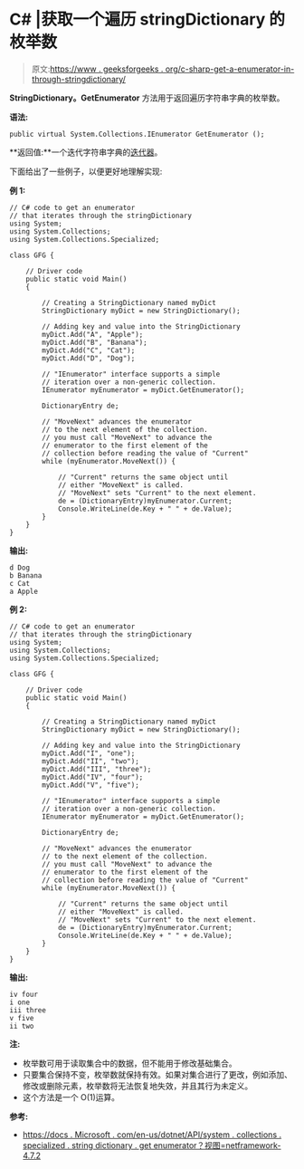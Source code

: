 # C# |获取一个遍历 stringDictionary 的枚举数

> 原文:[https://www . geeksforgeeks . org/c-sharp-get-a-enumerator-in-through-stringdictionary/](https://www.geeksforgeeks.org/c-sharp-get-an-enumerator-that-iterates-through-the-stringdictionary/)

**StringDictionary。GetEnumerator** 方法用于返回遍历字符串字典的枚举数。

**语法:**

```
public virtual System.Collections.IEnumerator GetEnumerator ();

```

**返回值:**一个迭代字符串字典的[迭代器](https://docs.microsoft.com/en-us/dotnet/api/system.collections.ienumerator?view=netframework-4.7.2)。

下面给出了一些例子，以便更好地理解实现:

**例 1:**

```
// C# code to get an enumerator
// that iterates through the stringDictionary
using System;
using System.Collections;
using System.Collections.Specialized;

class GFG {

    // Driver code
    public static void Main()
    {

        // Creating a StringDictionary named myDict
        StringDictionary myDict = new StringDictionary();

        // Adding key and value into the StringDictionary
        myDict.Add("A", "Apple");
        myDict.Add("B", "Banana");
        myDict.Add("C", "Cat");
        myDict.Add("D", "Dog");

        // "IEnumerator" interface supports a simple
        // iteration over a non-generic collection.
        IEnumerator myEnumerator = myDict.GetEnumerator();

        DictionaryEntry de;

        // "MoveNext" advances the enumerator
        // to the next element of the collection.
        // you must call "MoveNext" to advance the
        // enumerator to the first element of the
        // collection before reading the value of "Current"
        while (myEnumerator.MoveNext()) {

            // "Current" returns the same object until
            // either "MoveNext" is called.
            // "MoveNext" sets "Current" to the next element.
            de = (DictionaryEntry)myEnumerator.Current;
            Console.WriteLine(de.Key + " " + de.Value);
        }
    }
}
```

**输出:**

```
d Dog
b Banana
c Cat
a Apple

```

**例 2:**

```
// C# code to get an enumerator
// that iterates through the stringDictionary
using System;
using System.Collections;
using System.Collections.Specialized;

class GFG {

    // Driver code
    public static void Main()
    {

        // Creating a StringDictionary named myDict
        StringDictionary myDict = new StringDictionary();

        // Adding key and value into the StringDictionary
        myDict.Add("I", "one");
        myDict.Add("II", "two");
        myDict.Add("III", "three");
        myDict.Add("IV", "four");
        myDict.Add("V", "five");

        // "IEnumerator" interface supports a simple
        // iteration over a non-generic collection.
        IEnumerator myEnumerator = myDict.GetEnumerator();

        DictionaryEntry de;

        // "MoveNext" advances the enumerator
        // to the next element of the collection.
        // you must call "MoveNext" to advance the
        // enumerator to the first element of the
        // collection before reading the value of "Current"
        while (myEnumerator.MoveNext()) {

            // "Current" returns the same object until
            // either "MoveNext" is called.
            // "MoveNext" sets "Current" to the next element.
            de = (DictionaryEntry)myEnumerator.Current;
            Console.WriteLine(de.Key + " " + de.Value);
        }
    }
}
```

**输出:**

```
iv four
i one
iii three
v five
ii two

```

**注:**

*   枚举数可用于读取集合中的数据，但不能用于修改基础集合。
*   只要集合保持不变，枚举数就保持有效。如果对集合进行了更改，例如添加、修改或删除元素，枚举数将无法恢复地失效，并且其行为未定义。
*   这个方法是一个 O(1)运算。

**参考:**

*   [https://docs . Microsoft . com/en-us/dotnet/API/system . collections . specialized . string dictionary . get enumerator？视图=netframework-4.7.2](https://docs.microsoft.com/en-us/dotnet/api/system.collections.specialized.stringdictionary.getenumerator?view=netframework-4.7.2)